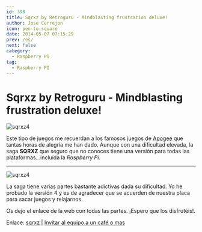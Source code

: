 ```yaml
---
id: 398
title: Sqrxz by Retroguru - Mindblasting frustration deluxe! 
author: Jose Cerrejon
icon: pen-to-square
date: 2014-05-07 07:15:29
prev: /es/
next: false
category:
  - Raspberry PI
tag:
  - Raspberry PI
---
```


# Sqrxz by Retroguru - Mindblasting frustration deluxe! 

![sqrxz4](/images/2014/05/sqrxz4_01.png)

Este tipo de juegos me recuerdan a los famosos juegos de [Apogee](http://es.wikipedia.org/wiki/Apogee_Software) que tantas horas de alegría me han dado. Aunque con una dificultad elevada, la saga **SQRXZ** que seguro que no conoces tiene una versión para todas las plataformas...incluída la *Raspberry Pi*.

- - -
![sqrxz4](/images/2014/05/sqrxz4_02.png)

La saga tiene varias partes bastante adictivas dada su dificultad. Yo he probado la versión 4 y es de agradecer que se acuerden de nuestra placa para sacar juegos y relajarnos.

Os dejo el enlace de la web con todas las partes. ¡Espero que los disfrutéis!.

Enlace: [sqrxz](http://www.sqrxz.de/) | [Invitar al equipo a un café o mas](http://www.sqrxz.de/coffee/)